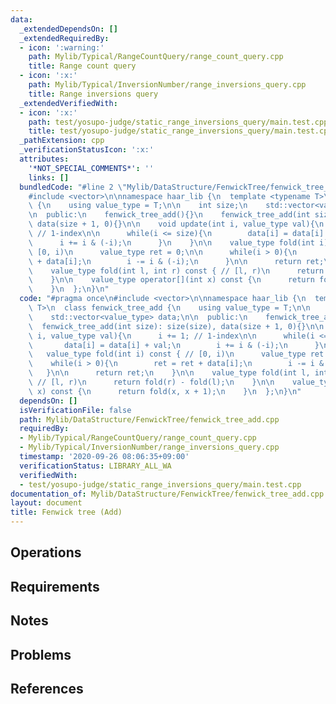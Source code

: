 ```yaml
---
data:
  _extendedDependsOn: []
  _extendedRequiredBy:
  - icon: ':warning:'
    path: Mylib/Typical/RangeCountQuery/range_count_query.cpp
    title: Range count query
  - icon: ':x:'
    path: Mylib/Typical/InversionNumber/range_inversions_query.cpp
    title: Range inversions query
  _extendedVerifiedWith:
  - icon: ':x:'
    path: test/yosupo-judge/static_range_inversions_query/main.test.cpp
    title: test/yosupo-judge/static_range_inversions_query/main.test.cpp
  _pathExtension: cpp
  _verificationStatusIcon: ':x:'
  attributes:
    '*NOT_SPECIAL_COMMENTS*': ''
    links: []
  bundledCode: "#line 2 \"Mylib/DataStructure/FenwickTree/fenwick_tree_add.cpp\"\n\
    #include <vector>\n\nnamespace haar_lib {\n  template <typename T>\n  class fenwick_tree_add\
    \ {\n    using value_type = T;\n\n    int size;\n    std::vector<value_type> data;\n\
    \n  public:\n    fenwick_tree_add(){}\n    fenwick_tree_add(int size): size(size),\
    \ data(size + 1, 0){}\n\n    void update(int i, value_type val){\n      i += 1;\
    \ // 1-index\n\n      while(i <= size){\n        data[i] = data[i] + val;\n  \
    \      i += i & (-i);\n      }\n    }\n\n    value_type fold(int i) const { //\
    \ [0, i)\n      value_type ret = 0;\n\n      while(i > 0){\n        ret = ret\
    \ + data[i];\n        i -= i & (-i);\n      }\n\n      return ret;\n    }\n\n\
    \    value_type fold(int l, int r) const { // [l, r)\n      return fold(r) - fold(l);\n\
    \    }\n\n    value_type operator[](int x) const {\n      return fold(x, x + 1);\n\
    \    }\n  };\n}\n"
  code: "#pragma once\n#include <vector>\n\nnamespace haar_lib {\n  template <typename\
    \ T>\n  class fenwick_tree_add {\n    using value_type = T;\n\n    int size;\n\
    \    std::vector<value_type> data;\n\n  public:\n    fenwick_tree_add(){}\n  \
    \  fenwick_tree_add(int size): size(size), data(size + 1, 0){}\n\n    void update(int\
    \ i, value_type val){\n      i += 1; // 1-index\n\n      while(i <= size){\n \
    \       data[i] = data[i] + val;\n        i += i & (-i);\n      }\n    }\n\n \
    \   value_type fold(int i) const { // [0, i)\n      value_type ret = 0;\n\n  \
    \    while(i > 0){\n        ret = ret + data[i];\n        i -= i & (-i);\n   \
    \   }\n\n      return ret;\n    }\n\n    value_type fold(int l, int r) const {\
    \ // [l, r)\n      return fold(r) - fold(l);\n    }\n\n    value_type operator[](int\
    \ x) const {\n      return fold(x, x + 1);\n    }\n  };\n}\n"
  dependsOn: []
  isVerificationFile: false
  path: Mylib/DataStructure/FenwickTree/fenwick_tree_add.cpp
  requiredBy:
  - Mylib/Typical/RangeCountQuery/range_count_query.cpp
  - Mylib/Typical/InversionNumber/range_inversions_query.cpp
  timestamp: '2020-09-26 08:06:35+09:00'
  verificationStatus: LIBRARY_ALL_WA
  verifiedWith:
  - test/yosupo-judge/static_range_inversions_query/main.test.cpp
documentation_of: Mylib/DataStructure/FenwickTree/fenwick_tree_add.cpp
layout: document
title: Fenwick tree (Add)
---
```


## Operations

## Requirements

## Notes

## Problems

## References
